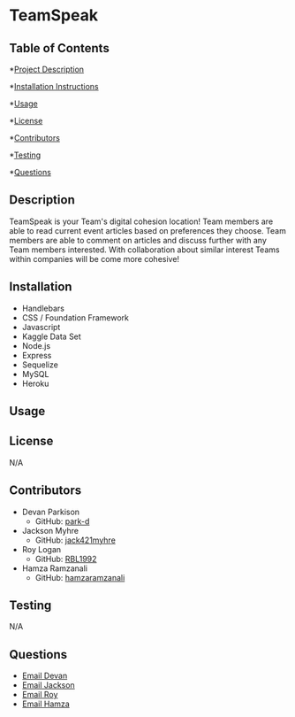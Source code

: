 
# TeamSpeak 

## Table of Contents
*[Project Description](#description)

*[Installation Instructions](#installation)

*[Usage](#usage)

*[License](#license)

*[Contributors](#contributors)

*[Testing](#testing)

*[Questions](#questions)

## Description
TeamSpeak is your Team's digital cohesion location! Team members are able to read current event articles based on preferences they choose. Team members are able to comment on articles and discuss further with any Team members interested. With collaboration about similar interest Teams within companies will be come more cohesive!

## Installation

* Handlebars
* CSS / Foundation Framework
* Javascript
* Kaggle Data Set
* Node.js
* Express
* Sequelize
* MySQL
* Heroku

## Usage



## License
N/A


## Contributors
* Devan Parkison  
    - GitHub: [park-d](https://github.com/park-d)
* Jackson Myhre   
    - GitHub: [jack421myhre](https://github.com/jack421myhre)
* Roy Logan       
    - GitHub: [RBL1992](https://github.com/RBL1992)
* Hamza Ramzanali 
    - GitHub: [hamzaramzanali](https://github.com/hamzaramzanali)

## Testing
N/A


## Questions

* [Email Devan](mailto:devan.parkison@gmail.com)
* [Email Jackson](mailto:Jack421myhre@gmail.com)
* [Email Roy](mailto:loganroyjr4@gmail.com)
* [Email Hamza](mailto:Hamzaramzanali1@gmail.com)
